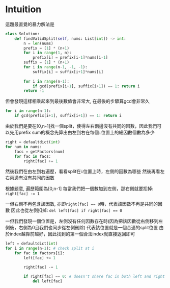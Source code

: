 # Intuition

這題最直覺的暴力解法是
```py
class Solution:
    def findValidSplit(self, nums: List[int]) -> int:
        n = len(nums)
        prefix = [1] * (n+1)
        for i in range(1, n):
            prefix[i] = prefix[i-1]*nums[i-1]
        suffix = [1] * (n+1)
        for i in range(n-1, -1, -1):
            suffix[i] = suffix[i+1]*nums[i]
        
        for i in range(n-1):
            if gcd(prefix[i+1], suffix[i+1]) == 1: return i
        return -1
```

但會發現這樣相乘起來到最後數值會非常大, 在最後的步驟算gcd會非常久
```py
for i in range(n-1):
    if gcd(prefix[i+1], suffix[i+1]) == 1: return i
```

由於我們是要在[0,n-1]找一個split，使得左右兩邊沒有共同的因數，因此我們可以先用prefix sum的概念先算出由左到右在每個`i`位置上的總因數個數為多少

```py
right = defaultdict(int)
for num in nums:
    facs = getFactors(num)
    for fac in facs:
        right[fac] += 1
```

然後我們在由左到右遍歷，看看split在`i`位置上時，左側的因數為哪些
然後再看左右兩邊有沒有共同的因數

根據題意, 遍歷範圍為[0,n-1]
每當我們把一個數加到左側，那右側就要扣掉: `right[fac] -= 1`

一但右側不再包含該因數, 亦即`right[fac] == 0`時，代表該因數不再是共同的因數
因此也從左側扣掉: `del left[fac] if right[fac] == 0`

一但我們發現一個位置是，左側沒有任何因數存在時(因為把該因數從右側移到左側後，右側為0且我們也同步從左側刪除)
代表該位置就是一個合適的split位置
由於index越靠前越好，因此找到的第一個合法index就直接返回即可

```py
left = defaultdict(int)
for i in range(n-1): # check split at i
    for fac in factors[i]:
        left[fac] += 1

        right[fac] -= 1

        if right[fac] == 0: # doesn't share fac in both left and right anymore
            del left[fac]
```